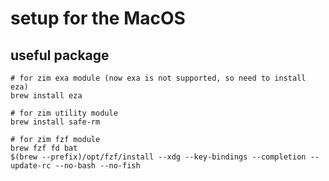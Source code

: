 # setup for the MacOS

## useful package

```shell
# for zim exa module (now exa is not supported, so need to install eza)
brew install eza

# for zim utility module
brew install safe-rm

# for zim fzf module
brew fzf fd bat
$(brew --prefix)/opt/fzf/install --xdg --key-bindings --completion --update-rc --no-bash --no-fish
```
